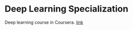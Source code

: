 # Deep Learning Specialization
Deep learning course in Coursera. [link](https://www.coursera.org/specializations/deep-learning)
